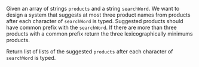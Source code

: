 Given an array of strings `products` and a string `searchWord`. We want to design a system that suggests at most three product names from products after each character of `searchWord` is typed. Suggested products should have common prefix with the `searchWord`. If there are more than three products with a common prefix return the three lexicographically minimums products.

Return list of lists of the suggested `products` after each character of `searchWord` is typed. 